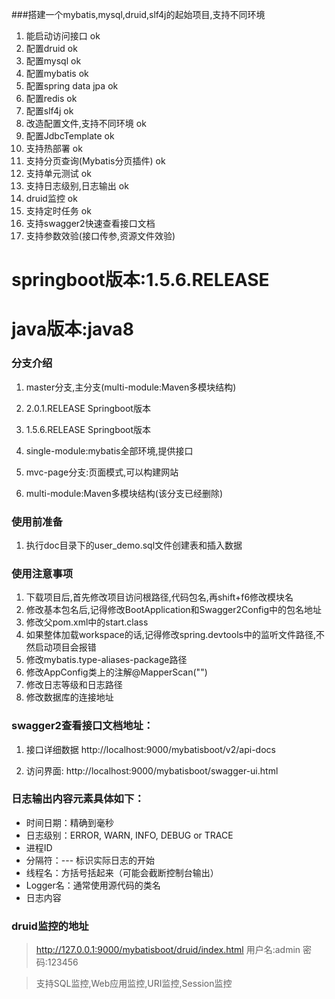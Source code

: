 
###搭建一个mybatis,mysql,druid,slf4j的起始项目,支持不同环境

1. 能启动访问接口  ok
2. 配置druid  ok
3. 配置mysql   ok
4. 配置mybatis  ok
5. 配置spring data jpa ok
6. 配置redis ok
7. 配置slf4j  ok
8. 改造配置文件,支持不同环境  ok
9. 配置JdbcTemplate   ok
10. 支持热部署  ok
11. 支持分页查询(Mybatis分页插件)  ok
12. 支持单元测试  ok
13. 支持日志级别,日志输出 ok
14. druid监控 ok
15. 支持定时任务  ok
16. 支持swagger2快速查看接口文档
17. 支持参数效验(接口传参,资源文件效验)

# springboot版本:1.5.6.RELEASE
# java版本:java8

### 分支介绍
1. master分支,主分支(multi-module:Maven多模块结构)
2. 2.0.1.RELEASE Springboot版本
3. 1.5.6.RELEASE Springboot版本
4. single-module:mybatis全部环境,提供接口
5. mvc-page分支:页面模式,可以构建网站

3. multi-module:Maven多模块结构(该分支已经删除)

### 使用前准备

1. 执行doc目录下的user_demo.sql文件创建表和插入数据


### 使用注意事项
1. 下载项目后,首先修改项目访问根路径,代码包名,再shift+f6修改模块名
2. 修改基本包名后,记得修改BootApplication和Swagger2Config中的包名地址
3. 修改父pom.xml中的start.class
4. 如果整体加载workspace的话,记得修改spring.devtools中的监听文件路径,不然启动项目会报错
5. 修改mybatis.type-aliases-package路径
6. 修改AppConfig类上的注解@MapperScan("")
7. 修改日志等级和日志路径
8. 修改数据库的连接地址


### swagger2查看接口文档地址：

1. 接口详细数据
http://localhost:9000/mybatisboot/v2/api-docs

2. 访问界面:
http://localhost:9000/mybatisboot/swagger-ui.html


### 日志输出内容元素具体如下：

* 时间日期：精确到毫秒
* 日志级别：ERROR, WARN, INFO, DEBUG or TRACE
* 进程ID
* 分隔符：--- 标识实际日志的开始
* 线程名：方括号括起来（可能会截断控制台输出）
* Logger名：通常使用源代码的类名
* 日志内容

### druid监控的地址
> http://127.0.0.1:9000/mybatisboot/druid/index.html
用户名:admin
密码:123456

> 支持SQL监控,Web应用监控,URI监控,Session监控
